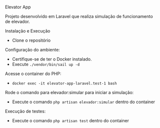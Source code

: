 Elevator App

Projeto desenvolvido em Laravel que realiza simulação de funcionamento de elevador.

Instalação e Execução

- Clone o repositório

Configuração do ambiente:

- Certifique-se de ter o Docker instalado.
- Execute `./vendor/bin/sail up -d`

Acesse o container do PHP:

- `docker exec -it elevator-app-laravel.test-1 bash`

Rode o comando para elevador:simular para iniciar a simulação:

- Execute o comando `php artisan elevador:simular` dentro do container

Execução de testes:

- Execute o comando `php artisan test` dentro do container
